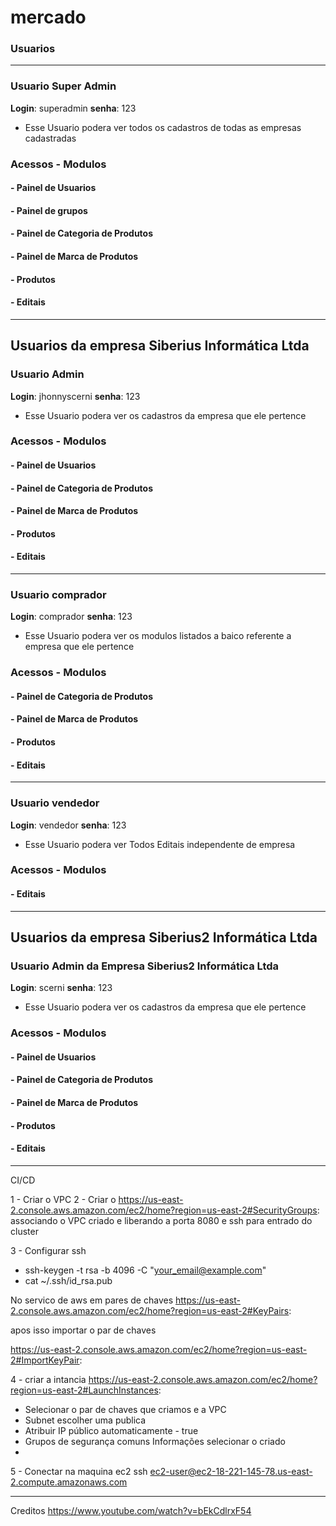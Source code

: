 # mercado


### Usuarios

----------------------------------------------------------------------------
### Usuario Super Admin
<b>Login</b>: superadmin <b>senha</b>: 123
- Esse Usuario podera ver todos os cadastros de todas as empresas cadastradas

### Acessos - Modulos
#### - Painel de Usuarios
#### - Painel de grupos
#### - Painel de Categoria de Produtos
#### - Painel de Marca de Produtos
#### - Produtos
#### - Editais

--------------------------------------------------------------------------

## Usuarios da empresa Siberius Informática Ltda

### Usuario Admin
<b>Login</b>: jhonnyscerni <b>senha</b>: 123
- Esse Usuario podera ver os cadastros da empresa que ele pertence

### Acessos - Modulos
#### - Painel de Usuarios
#### - Painel de Categoria de Produtos
#### - Painel de Marca de Produtos
#### - Produtos
#### - Editais

--------------------------------------------------------------------------

### Usuario comprador
<b>Login</b>: comprador <b>senha</b>: 123
- Esse Usuario podera ver os modulos listados a baico referente a empresa que ele pertence

### Acessos - Modulos
#### - Painel de Categoria de Produtos
#### - Painel de Marca de Produtos
#### - Produtos
#### - Editais

--------------------------------------------------------------------------

### Usuario vendedor 
<b>Login</b>: vendedor <b>senha</b>: 123
- Esse Usuario podera ver Todos Editais independente de empresa

### Acessos - Modulos
#### - Editais

-----------------------------------------------------------------
## Usuarios da empresa Siberius2 Informática Ltda

### Usuario Admin da Empresa Siberius2 Informática Ltda
<b>Login</b>: scerni <b>senha</b>: 123
- Esse Usuario podera ver os cadastros da empresa que ele pertence

### Acessos - Modulos
#### - Painel de Usuarios
#### - Painel de Categoria de Produtos
#### - Painel de Marca de Produtos
#### - Produtos
#### - Editais


----------------------------
CI/CD

1 - Criar o VPC
2 - Criar o https://us-east-2.console.aws.amazon.com/ec2/home?region=us-east-2#SecurityGroups: associando o VPC criado
e liberando a porta 8080 e ssh para entrado do cluster

3 - Configurar ssh
- ssh-keygen -t rsa -b 4096 -C "your_email@example.com"
- cat ~/.ssh/id_rsa.pub

No servico de aws em pares de chaves
  https://us-east-2.console.aws.amazon.com/ec2/home?region=us-east-2#KeyPairs:

apos isso importar o par de chaves

  https://us-east-2.console.aws.amazon.com/ec2/home?region=us-east-2#ImportKeyPair:

4 - criar a intancia
https://us-east-2.console.aws.amazon.com/ec2/home?region=us-east-2#LaunchInstances:

 - Selecionar o par de chaves que criamos e a VPC
 - Subnet escolher uma publica
 - Atribuir IP público automaticamente - true
 - Grupos de segurança comuns Informações selecionar o criado
 - 
5 - Conectar  na maquina ec2
   ssh ec2-user@ec2-18-221-145-78.us-east-2.compute.amazonaws.com

--------------------------------------------------------------------------------------------------------------------

Creditos
https://www.youtube.com/watch?v=bEkCdlrxF54